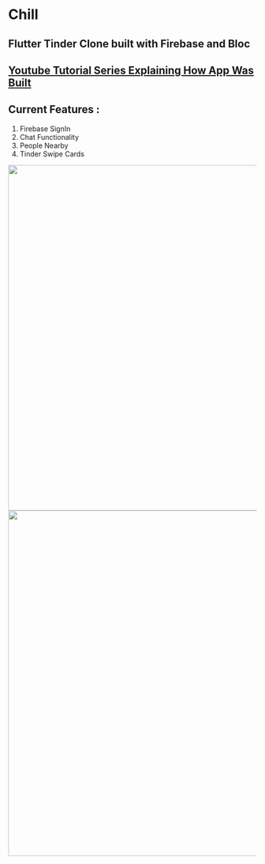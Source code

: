 # Chill

## Flutter Tinder Clone built with Firebase and Bloc

## [Youtube Tutorial Series Explaining How App Was Built](https://www.youtube.com/watch?v=uSck9FC-b9g&list=PLdBY1aYxSpPVokznNKIg3dmdeeJHiHF9Z)

## Current Features : 
1. Firebase SignIn
2. Chat Functionality
3. People Nearby
4. Tinder Swipe Cards

<img height="700" src="https://github.com/OdongoWaga/chill/blob/master/Screenshot%202020-05-12%20at%2008.52.48.png" />
<img height="700" src="https://github.com/OdongoWaga/chill/blob/master/Screenshot%202020-05-12%20at%2009.03.41.png" />

